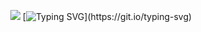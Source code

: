 <p align="center"
  
![](https://i.postimg.cc/RCDP1X5X/WHY.png)
[![Typing SVG](https://readme-typing-svg.demolab.com?font=Quattrocento&size=30&duration=4000&pause=1000&color=BD0000&center=true&width=435&lines=I'll+always+be+here+for+you%2C+Isaac.)](https://git.io/typing-svg)
</p>
